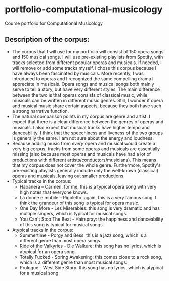 # portfolio-computational-musicology
Course portfolio for Computational Musicology

## Description of the corpus:
* The corpus that I will use for my portfolio will consist of 150 opera songs and 150 musical songs. I will use pre-existing playlists from Spotify, with tracks selected from different popular operas and musicals. If needed, I will remove or add some tracks myself. I chose this corpus because I have always been fascinated by musicals. More recently, I was introduced to operas and I recognized the same compelling drama I appreciate in musicals. Opera songs and musical songs both mainly serve to tell a story, but have very different styles. The main difference between the two is that operas consists of classical music, while musicals can be written in different music genres. Still, I wonder if opera and musical music share certain aspects, because they both have such a strong narrative function.
* The natural comparison points in my corpus are genre and artist. I expect that there is a clear difference between the genres of operas and musicals. I also expect that musical tracks have higher tempo and danceability. I think that the speechiness and liveness of the two groups is generally the same. I am not sure about the energy and loudness.
* Because adding music from *every* opera and musical would create a very big corpus, tracks from some operas and musicals are essentially missing (also because most operas and musicals have had a lot of productions with different artists/conductors/musicians). This means that my corpus does not cover the whole genre. Furthermore, Spotify's pre-existing playlists generally include only the well-known (classical) operas and musicals, leaving out smaller productions.
* Typical tracks in the corpus:
  * Habanera – Carmen: for me, this is a typical opera song with very high notes that everyone knows.
  * La donne e mobile – Rigoletto: again, this is a very famous song. I think the grandeur of this song is typical for opera music.
  * One Day More - Les Miserables: this song is very dramatic and has multiple singers, which is typical for musical songs.
  * You Can't Stop The Beat - Hairspray: the happiness and danceability of this song is typical for musical songs.
* Atypical tracks in the corpus:
  * Summertime - Porgy and Bess: this is a jazz song, which is a different genre than most opera songs.
  * Ride of the Valkyries - Die Walkure: this song has no lyrics, which is atypical for an opera song.
  * Totally Fucked - Spring Awakening: this comes close to a rock song, which is a different genre than most musical songs. 
  * Prologue - West Side Story: this song has no lyrics, which is atypical for a musical song.
